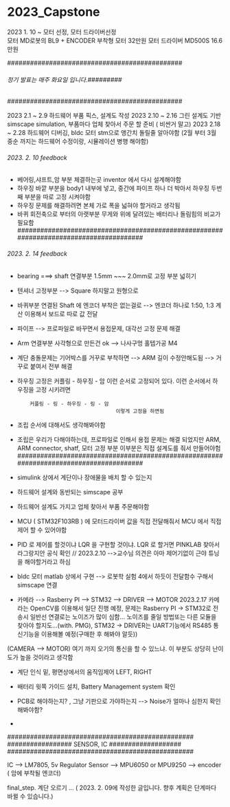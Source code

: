 # 2023_Capstone


2023 1. 10 ~ 모터 선정, 모터 드라이버선정  
모터 MD로봇의 BL9 + ENCODER 부착형 모터 32만원 
모터 드라이버 MD500S 16.6만원


##############################################
###### 정기 발표는 매주 화요일 입니다.#########
##############################################


2023 2.1 ~ 2.9 하드웨어 부품 픽스, 설계도 작성
2023 2.10 ~ 2.16 그린 설계도 기반 simscape simulation, 부품마다 업체 찾아서 주문 할 준비 ( 비싼거 말고)
2023 2.18 ~ 2.28 하드웨어 디버깅, bldc 모터 stm으로 앵간치 돌릴줄 알아야함 
(2월 부터 3월 중순 까지는 하드웨어 수정이랑, 시뮬레이션 병행 해야함) 

###### 2023. 2. 10 feedback  ############################################################
- 베어링,샤프트,암 부분 체결하는곳 inventor 에서 다시 설계해야함
- 하우징 바깥 부분을 body1 내부에 넣고, 중간에 파이프 하나 더 박아서 하우징 두번째 부분을 따로 고정 시켜야함 
- 하우징 문제를 해결하려면 본체 가로 폭을 넓혀야 할거라고 생각됨
- 바퀴 회전축으로 부터의 아랫부분 무게와 위에 달려있는 배터리나 돌림힘의 비교가 필요함
#######################################################################################

###### 2023. 2. 14 feedback  ############################################################
- bearing ===> shaft 연결부분 1.5mm ~~~ 2.0mm로 고정 부분 넓히기
- 텐셔너 고정부분 --> Square 하지말고 원형으로 
- 바퀴부분 연결된 Shaft 에 엔코더 부착은 없는걸로 --> 엔코더 하나로 1:50, 1:3 계산 이용해서 보드로 따로 값 전달
- 파이프 --> 프로파일로 바꾸면서 용접문제, 대각선 고정 문제 해결 
- Arm 연결부분 사각형으로 만든건 ok --> 나사구멍 홀텝가공 M4
- 계단 충돌문제는 기어박스를 거꾸로 부착하면 --> ARM 길이 수정안해도됨 --> 거꾸로 붙여서 전부 해결 
- 하우징 고정은 
                커플링 - 하우징 - 암 
                                      이런 순서로 고정되어 있다.
   이런 순서에서 하우징을 고정 시키려면 
   
          커플링 - 링 - 하우징 - 링 - 암 
                                      이렇게 고정을 하면됨 
                                      
 - 조립 순서에 대해서도 생각해봐야함    
 - 조립은 우리가 다해야하는데, 프로파일로 인해서 용접 문제는 해결 되었지만 
        ARM, ARM connector, shatf, 모터 고정 부분
                                                 이부분은 직접 설계도를 줘서 만들어야험 
#######################################################################################

- simulink 상에서 계단이나 장애물을 배치 할 수 있는지
- 하드웨어 설계와 동반되는 simscape 공부
- 하드웨어 설계도 가지고 업체 찾아서 부품 주문해야함
- MCU ( STM32F103RB ) 에 모터드라이버 값을 직접 전달해줘서 MCU 에서 직접 제어 할 수 있어야함
- PID 로 제어를 할것이냐 LQR 을 구현할 것이냐. LQR 로 할거면 PINKLAB 찾아서 라그랑지안 공식 확인 // 2023.2.10 -->교수님 의견은 아마 제어기없이 근야 튜닝을 해야할거라고 하심
- bldc 모터 matlab 상에서 구현 --> 로봇학 실험 4에서 하듯이 전달함수 구해서 simscape 연결 
- 카메라 --> Rasberry PI --> STM32 --> DRIVER --> MOTOR 
2023.2.17 카메라는 OpenCV를 이용해서 일단 진행 예정, 문제는 Rasberry PI -> STM32로 전송시 일반선 연결로는 노이즈가 많이 심함... 노이즈를 줄일 방법또는 다른 모듈을 찾아야 할지도...(with. PMG), STM32 -> DRIVER는 UART기능에서 RS485 통신기능을 이용해볼 예정(구매한 후 해봐야 알듯))

(CAMERA --> MOTOR) 여기 까지 오기의 통신을 할 수 있느냐. 이 부분도 상당히 난이도가 높을 것이라고 생각함
- 계단 인식 밑,  평면상에서의 움직임제어 LEFT, RIGHT

- 배터리 윗쪽 가이드 설치, Battery Management system 확인
- PCB로 해야하는지? , 그냥 기판으로 가야하는지  --> Noise가 얼마나 심한지 확인해봐야함?
- 

#################################################
#################  SENSOR, IC ###################
#################################################

IC --> LM7805, 5v Regulator
Sensor
--> MPU6050 or MPU9250 
--> encoder ( 암에 부착될 엔코더)



final_step. 계단 오르기 ...
( 2023. 2. 09에 작성한 글입니다. 향후 계획은 단계마다 바뀔 수 있습니다.)
